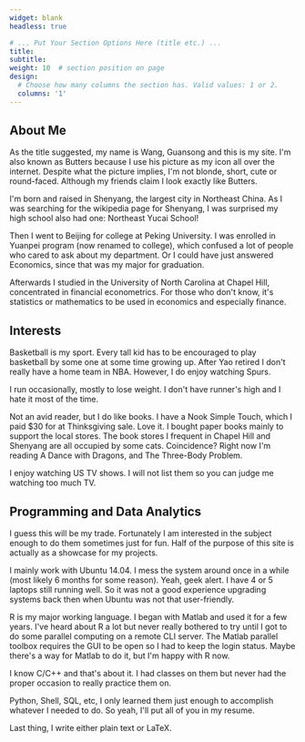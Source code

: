 ```yaml
---
widget: blank
headless: true

# ... Put Your Section Options Here (title etc.) ...
title: 
subtitle:
weight: 10  # section position on page
design:
  # Choose how many columns the section has. Valid values: 1 or 2.
  columns: '1'
---
```

## About Me

As the title suggested, my name is Wang, Guansong and this is my site. I'm also known as Butters because I use his picture as my icon all over the internet. Despite what the picture implies, I'm not blonde, short, cute or round-faced. Although my friends claim I look exactly like Butters.

I'm born and raised in Shenyang, the largest city in Northeast China. As I was searching for the wikipedia page for Shenyang, I was surprised my high school also had one: Northeast Yucai School!

Then I went to Beijing for college at Peking University. I was enrolled in Yuanpei program (now renamed to college), which confused a lot of people who cared to ask about my department. Or I could have just answered Economics, since that was my major for graduation.

Afterwards I studied in the University of North Carolina at Chapel Hill, concentrated in financial econometrics. For those who don't know, it's statistics or mathematics to be used in economics and especially finance.

## Interests

Basketball is my sport. Every tall kid has to be encouraged to play basketball by some one at some time growing up. After Yao retired I don't really have a home team in NBA. However, I do enjoy watching Spurs.

I run occasionally, mostly to lose weight. I don't have runner's high and I hate it most of the time.

Not an avid reader, but I do like books. I have a Nook Simple Touch, which I paid $30 for at Thinksgiving sale. Love it. I bought paper books mainly to support the local stores. The book stores I frequent in Chapel Hill and Shenyang are all occupied by some cats. Coincidence? Right now I'm reading A Dance with Dragons, and The Three-Body Problem.

I enjoy watching US TV shows. I will not list them so you can judge me watching too much TV.

## Programming and Data Analytics

I guess this will be my trade. Fortunately I am interested in the subject enough to do them sometimes just for fun. Half of the purpose of this site is actually as a showcase for my projects.

I mainly work with Ubuntu 14.04. I mess the system around once in a while (most likely 6 months for some reason). Yeah, geek alert. I have 4 or 5 laptops still running well. So it was not a good experience upgrading systems back then when Ubuntu was not that user-friendly.

R is my major working language. I began with Matlab and used it for a few years. I've heard about R a lot but never really bothered to try until I got to do some parallel computing on a remote CLI server. The Matlab parallel toolbox requires the GUI to be open so I had to keep the login status. Maybe there's a way for Matlab to do it, but I'm happy with R now.

I know C/C++ and that's about it. I had classes on them but never had the proper occasion to really practice them on.

Python, Shell, SQL, etc, I only learned them just enough to accomplish whatever I needed to do. So yeah, I'll put all of you in my resume.

Last thing, I write either plain text or LaTeX.